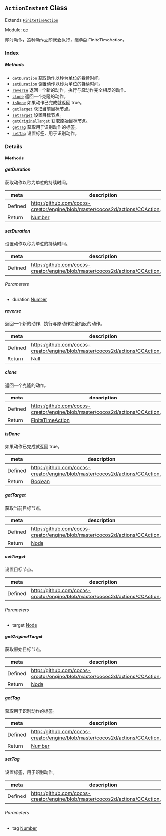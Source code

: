 ## `ActionInstant` Class

Extends [`FiniteTimeAction`](FiniteTimeAction.md)


Module: [cc](../modules/cc.md)




即时动作，这种动作立即就会执行，继承自 FiniteTimeAction。

### Index



##### Methods

  - [`getDuration`](#getduration) 获取动作以秒为单位的持续时间。
  - [`setDuration`](#setduration) 设置动作以秒为单位的持续时间。
  - [`reverse`](#reverse) 返回一个新的动作，执行与原动作完全相反的动作。
  - [`clone`](#clone) 返回一个克隆的动作。
  - [`isDone`](#isdone) 如果动作已完成就返回 true。
  - [`getTarget`](#gettarget) 获取当前目标节点。
  - [`setTarget`](#settarget) 设置目标节点。
  - [`getOriginalTarget`](#getoriginaltarget) 获取原始目标节点。
  - [`getTag`](#gettag) 获取用于识别动作的标签。
  - [`setTag`](#settag) 设置标签，用于识别动作。



### Details




<!-- Method Block -->
#### Methods


##### getDuration

获取动作以秒为单位的持续时间。

| meta | description |
|------|-------------|
| Defined | [https:/github.com/cocos-creator/engine/blob/master/cocos2d/actions/CCAction.js:200](https:/github.com/cocos-creator/engine/blob/master/cocos2d/actions/CCAction.js#L200) |
| Return 		 | <a href="https://developer.mozilla.org/en/JavaScript/Reference/Global_Objects/Number" class="crosslink external" target="_blank">Number</a> 



##### setDuration

设置动作以秒为单位的持续时间。

| meta | description |
|------|-------------|
| Defined | [https:/github.com/cocos-creator/engine/blob/master/cocos2d/actions/CCAction.js:210](https:/github.com/cocos-creator/engine/blob/master/cocos2d/actions/CCAction.js#L210) |

###### Parameters
- duration <a href="https://developer.mozilla.org/en/JavaScript/Reference/Global_Objects/Number" class="crosslink external" target="_blank">Number</a> 


##### reverse

返回一个新的动作，执行与原动作完全相反的动作。

| meta | description |
|------|-------------|
| Defined | [https:/github.com/cocos-creator/engine/blob/master/cocos2d/actions/CCAction.js:220](https:/github.com/cocos-creator/engine/blob/master/cocos2d/actions/CCAction.js#L220) |
| Return 		 | Null 



##### clone

返回一个克隆的动作。

| meta | description |
|------|-------------|
| Defined | [https:/github.com/cocos-creator/engine/blob/master/cocos2d/actions/CCAction.js:236](https:/github.com/cocos-creator/engine/blob/master/cocos2d/actions/CCAction.js#L236) |
| Return 		 | <a href="../classes/FiniteTimeAction.html" class="crosslink">FiniteTimeAction</a> 



##### isDone

如果动作已完成就返回 true。

| meta | description |
|------|-------------|
| Defined | [https:/github.com/cocos-creator/engine/blob/master/cocos2d/actions/CCAction.js:65](https:/github.com/cocos-creator/engine/blob/master/cocos2d/actions/CCAction.js#L65) |
| Return 		 | <a href="https://developer.mozilla.org/en/JavaScript/Reference/Global_Objects/Boolean" class="crosslink external" target="_blank">Boolean</a> 



##### getTarget

获取当前目标节点。

| meta | description |
|------|-------------|
| Defined | [https:/github.com/cocos-creator/engine/blob/master/cocos2d/actions/CCAction.js:97](https:/github.com/cocos-creator/engine/blob/master/cocos2d/actions/CCAction.js#L97) |
| Return 		 | <a href="../classes/Node.html" class="crosslink">Node</a> 



##### setTarget

设置目标节点。

| meta | description |
|------|-------------|
| Defined | [https:/github.com/cocos-creator/engine/blob/master/cocos2d/actions/CCAction.js:107](https:/github.com/cocos-creator/engine/blob/master/cocos2d/actions/CCAction.js#L107) |

###### Parameters
- target <a href="../classes/Node.html" class="crosslink">Node</a> 


##### getOriginalTarget

获取原始目标节点。

| meta | description |
|------|-------------|
| Defined | [https:/github.com/cocos-creator/engine/blob/master/cocos2d/actions/CCAction.js:117](https:/github.com/cocos-creator/engine/blob/master/cocos2d/actions/CCAction.js#L117) |
| Return 		 | <a href="../classes/Node.html" class="crosslink">Node</a> 



##### getTag

获取用于识别动作的标签。

| meta | description |
|------|-------------|
| Defined | [https:/github.com/cocos-creator/engine/blob/master/cocos2d/actions/CCAction.js:134](https:/github.com/cocos-creator/engine/blob/master/cocos2d/actions/CCAction.js#L134) |
| Return 		 | <a href="https://developer.mozilla.org/en/JavaScript/Reference/Global_Objects/Number" class="crosslink external" target="_blank">Number</a> 



##### setTag

设置标签，用于识别动作。

| meta | description |
|------|-------------|
| Defined | [https:/github.com/cocos-creator/engine/blob/master/cocos2d/actions/CCAction.js:144](https:/github.com/cocos-creator/engine/blob/master/cocos2d/actions/CCAction.js#L144) |

###### Parameters
- tag <a href="https://developer.mozilla.org/en/JavaScript/Reference/Global_Objects/Number" class="crosslink external" target="_blank">Number</a> 



